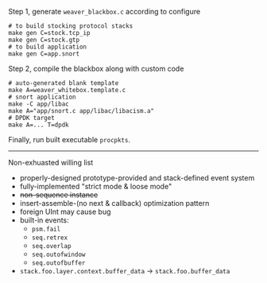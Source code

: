Step 1, generate `weaver_blackbox.c` according to configure

```
# to build stocking protocol stacks
make gen C=stock.tcp_ip
make gen C=stock.gtp
# to build application
make gen C=app.snort
```

Step 2, compile the blackbox along with custom code

```
# auto-generated blank template
make A=weaver_whitebox.template.c
# snort application
make -C app/libac
make A="app/snort.c app/libac/libacism.a"
# DPDK target
make A=... T=dpdk
```

Finally, run built executable `procpkts`.

----

Non-exhuasted willing list
* properly-designed prototype-provided and stack-defined event system
* fully-implemented "strict mode & loose mode"
* ~~non-sequence instance~~
* insert-assemble-(no next & callback) optimization pattern
* foreign UInt may cause bug
* built-in events:
    * `psm.fail`
    * `seq.retrex`
    * `seq.overlap`
    * `seq.outofwindow`
    * `seq.outofbuffer`
* `stack.foo.layer.context.buffer_data` -> `stack.foo.buffer_data`
